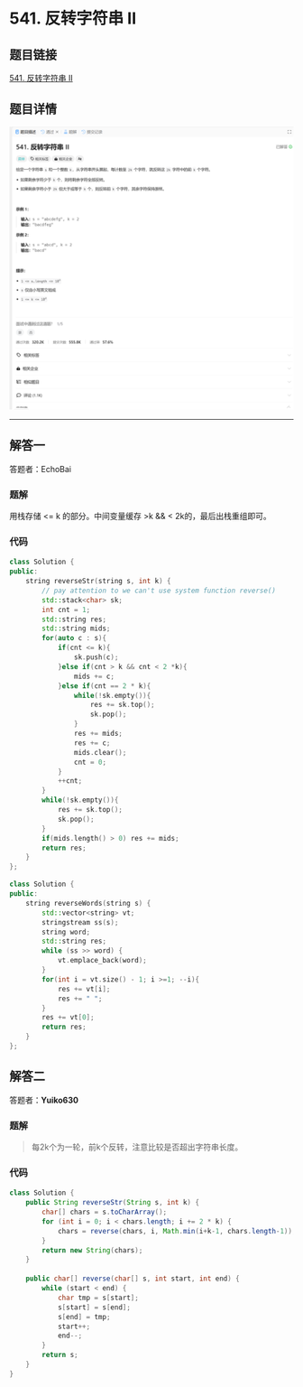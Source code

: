 # 541. 反转字符串 II
## 题目链接  
[541. 反转字符串 II](https://leetcode.cn/problems/reverse-string-ii/description/)
## 题目详情
![题目图片](Img/541.png)

***
## 解答一
答题者：EchoBai

### 题解
用栈存储 <= k 的部分。中间变量缓存 >k && < 2k的，最后出栈重组即可。

### 代码
``` cpp
class Solution {
public:
    string reverseStr(string s, int k) {
        // pay attention to we can't use system function reverse()
        std::stack<char> sk;
        int cnt = 1;
        std::string res;
        std::string mids;
        for(auto c : s){
            if(cnt <= k){
                sk.push(c);
            }else if(cnt > k && cnt < 2 *k){
                mids += c;
            }else if(cnt == 2 * k){
                while(!sk.empty()){
                    res += sk.top();
                    sk.pop();
                }
                res += mids;
                res += c;
                mids.clear();
                cnt = 0;
            }
            ++cnt;
        }
        while(!sk.empty()){
            res += sk.top();
            sk.pop();
        }
        if(mids.length() > 0) res += mids;
        return res;
    }
};
```

```c++
class Solution {
public:
    string reverseWords(string s) {
        std::vector<string> vt;
        stringstream ss(s);
        string word;
        std::string res;
        while (ss >> word) {
            vt.emplace_back(word);
        }
        for(int i = vt.size() - 1; i >=1; --i){
            res += vt[i];
            res += " ";
        }
        res += vt[0];
        return res;
    }
};
```
## 解答二
答题者：**Yuiko630**

### 题解
>每2k个为一轮，前k个反转，注意比较是否超出字符串长度。

### 代码
``` Java
class Solution {
    public String reverseStr(String s, int k) {
        char[] chars = s.toCharArray();
        for (int i = 0; i < chars.length; i += 2 * k) {
            chars = reverse(chars, i, Math.min(i+k-1, chars.length-1));
        }
        return new String(chars);
    }

    public char[] reverse(char[] s, int start, int end) {
        while (start < end) {
            char tmp = s[start];
            s[start] = s[end];
            s[end] = tmp;
            start++;
            end--;
        }
        return s;
    }
}
```